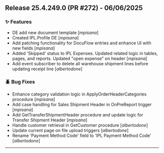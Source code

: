 ## Release 25.4.249.0 (PR #272) - 06/06/2025
### ✨ Features
  * DE add new document template [*mpisana*]
  * Created IPL.Profile DE [*mpisana*]
  * Add patching functionality for DocuFlow entries and enhance UI with new fields [*mpisana*]
  * Added 'Skipped' status to IPL Expenses. Updated related logic in tables, pages, and reports. Updated "open expense" on header [*mpisana*]
  * Add event subscriber to delete all warehouse shipment lines before updating receipt line [*albertodone*]

### 🪲 Bug Fixes
  * Enhance category validation logic in ApplyOrderHeaderCategories procedure [*mpisana*]
  * Add case handling for Sales Shipment Header in OnPreReport trigger [*mpisana*]
  * Add GetTransferShipmentHeader procedure and update logic for Transfer Shipment Header [*mpisana*]
  * Handle customer retrieval in GetCustomer procedure [*albertodone*]
  * Update current page on file upload triggers [*albertodone*]
  * Rename 'Payment Method Code' field to 'IPL Payment Method Code' [*albertodone*]

---

